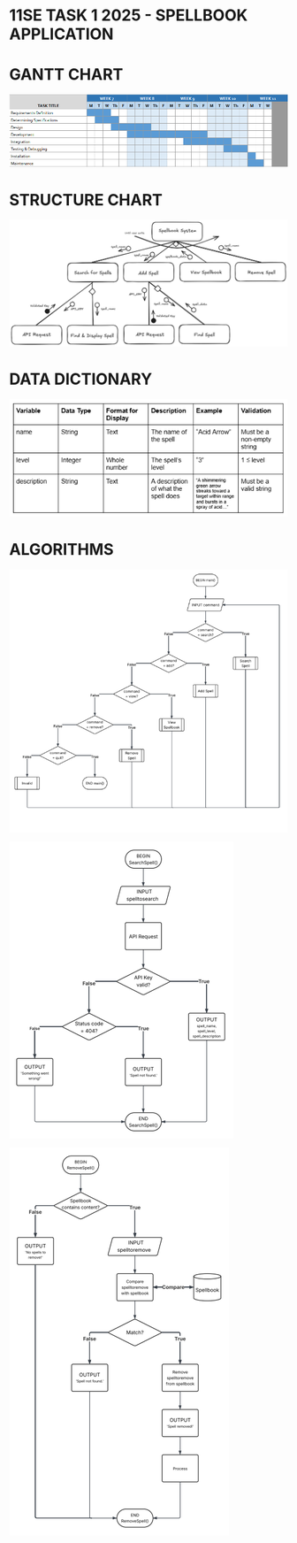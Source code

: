 # **11SE TASK 1 2025 - SPELLBOOK APPLICATION**

# GANTT CHART

![](Capture.PNG)

# STRUCTURE CHART

![](<Preliminary Structure Chart.png>)

# DATA DICTIONARY

![](2025-04-08-14-42-03.png)

# ALGORITHMS

![](2025-04-08-14-46-13.png)

![](2025-04-08-14-46-38.png)

![](2025-04-08-14-47-03.png)